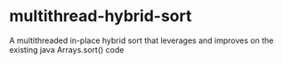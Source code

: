 multithread-hybrid-sort
=======================

A multithreaded in-place hybrid sort that leverages and improves on the existing java Arrays.sort() code
